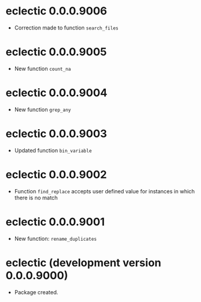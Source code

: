 # eclectic 0.0.0.9006

* Correction made to function `search_files`

# eclectic 0.0.0.9005

* New function `count_na`

# eclectic 0.0.0.9004

* New function `grep_any`

# eclectic 0.0.0.9003

* Updated function `bin_variable`

# eclectic 0.0.0.9002

* Function `find_replace` accepts user defined value for instances in which there is no match

# eclectic 0.0.0.9001

* New function: `rename_duplicates`

# eclectic (development version 0.0.0.9000)

* Package created.
